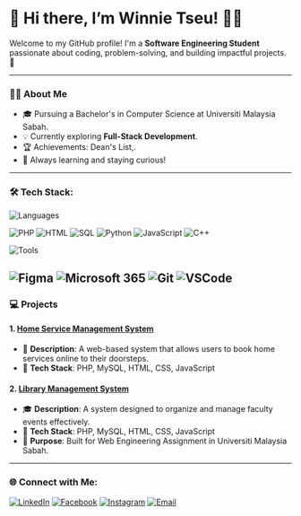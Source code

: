 
# 🌟 Hi there, I’m Winnie Tseu! 👨‍💻

Welcome to my GitHub profile! I'm a **Software Engineering Student** passionate about coding, problem-solving, and building impactful projects. 🚀

---

### 👩‍🎓 About Me
- 🎓 Pursuing a Bachelor's in Computer Science at Universiti Malaysia Sabah.
- 💡 Currently exploring **Full-Stack Development**.
- 🏆 Achievements: Dean's List,.
- 🌱 Always learning and staying curious!

---

### 🛠️ Tech Stack:
![Languages](https://img.shields.io/badge/-Languages-%23262626?style=flat-square&logo=code)

![PHP](https://img.shields.io/badge/-PHP-%23777BB4?style=flat-square&logo=php&logoColor=white)
![HTML](https://img.shields.io/badge/-HTML-%23E34F26?style=flat-square&logo=html5&logoColor=white)
![SQL](https://img.shields.io/badge/-SQL-%234479A1?style=flat-square&logo=postgresql&logoColor=white)
![Python](https://img.shields.io/badge/-Python-%233776AB?style=flat-square&logo=python&logoColor=white)
![JavaScript](https://img.shields.io/badge/-JavaScript-%23F7DF1E?style=flat-square&logo=javascript&logoColor=black)
![C++](https://img.shields.io/badge/-C++-%2300599C?style=flat-square&logo=cplusplus)


![Tools](https://img.shields.io/badge/-Tools-%23262626?style=flat-square&logo=tools)

![Figma](https://img.shields.io/badge/-Figma-%23F24E1E?style=flat-square&logo=figma&logoColor=white)
![Microsoft 365](https://img.shields.io/badge/-Microsoft%20365-%23D83B01?style=flat-square&logo=microsoft&logoColor=white)
![Git](https://img.shields.io/badge/-Git-%23F05033?style=flat-square&logo=git&logoColor=white)
![VSCode](https://img.shields.io/badge/-VSCode-%23007ACC?style=flat-square&logo=visualstudiocode)
---
### 💻 Projects

#### 1. [Home Service Management System](https://github.com/yourusername/campsite-booking-system)
- 🏡 **Description**: A web-based system that allows users to book home services online to their doorsteps.
- 🔧 **Tech Stack**: PHP, MySQL, HTML, CSS, JavaScript

#### 2. [Library Management System](https://github.com/yourusername/event-management-system)
- 🎓 **Description**: A system designed to organize and manage faculty events effectively.
- 🔧 **Tech Stack**: PHP, MySQL, HTML, CSS, JavaScript
- 📅 **Purpose**: Built for Web Engineering Assignment in Universiti Malaysia Sabah.

---

### 🌐 Connect with Me:
[![LinkedIn](https://img.shields.io/badge/LinkedIn-%230077B5?style=for-the-badge&logo=linkedin&logoColor=white)](https://www.linkedin.com/in/winnietseu/)
[![Facebook](https://img.shields.io/badge/Facebook-%231877F2?style=for-the-badge&logo=facebook&logoColor=white)](https://www.facebook.com/Winnieee63/)
[![Instagram](https://img.shields.io/badge/Instagram-%23E4405F?style=for-the-badge&logo=instagram&logoColor=white)](https://www.instagram.com/xwinnieee63)
[![Email](https://img.shields.io/badge/Email-%23D14836?style=for-the-badge&logo=gmail&logoColor=white)](mailto:63wini@gmail.com)

